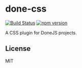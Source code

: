 # done-css

[![Build Status](https://travis-ci.org/donejs/css.svg?branch=worker)](https://travis-ci.org/donejs/css)
[![npm version](https://badge.fury.io/js/done-css.svg)](http://badge.fury.io/js/done-css)

A CSS plugin for DoneJS projects.

## License

MIT
